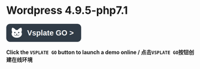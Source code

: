 # Wordpress 4.9.5-php7.1

<a href="https://www.vsplate.com/?docker-compose=https://github.com/vsplate/dcenvs/wordpress/4.9.5-php7.1"><img alt="VSPLATE GO" src="https://raw.githubusercontent.com/vsplate/images/master/vsgo_btn.png" width="200px"></a>

**Click the `VSPLATE GO` button to launch a demo online / 点击`VSPLATE GO`按钮创建在线环境**